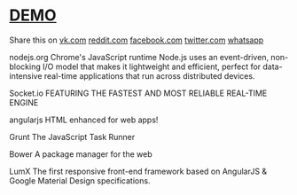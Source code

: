 # [DEMO](stats.spddl.de)
Share this on
[vk.com](http://vk.com/share.php?url=http%3A%2F%2Fstats.spddl.de) 
[reddit.com](http://reddit.com/r/GlobalOffensive/submit?resubmit=true&url=http%3A%2F%2Fstats.spddl.de) 
[facebook.com](http://www.facebook.com/sharer.php?u=http%3A%2F%2Fstats.spddl.de) 
[twitter.com](https://twitter.com/intent/tweet?url=http://stats.spddl.de) 
[whatsapp](whatsapp://send?text=http://stats.spddl.de) 

nodejs.org
Chrome's JavaScript runtime 
Node.js uses an event-driven, non-blocking I/O model that makes it lightweight and efficient, perfect for data-intensive real-time applications that run across distributed devices.

Socket.io
FEATURING THE FASTEST AND MOST RELIABLE REAL-TIME ENGINE

angularjs
HTML enhanced for web apps!

Grunt
The JavaScript Task Runner

Bower
A package manager for the web

LumX
The first responsive front-end framework based on AngularJS & Google Material Design specifications.
